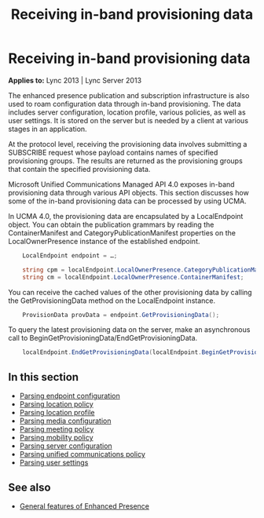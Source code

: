 ﻿---
title: Receiving in-band provisioning data
TOCTitle: Receiving in-band provisioning data
ms:assetid: a05215d3-f7ab-45d1-8452-2410640d2b5c
ms:mtpsurl: https://msdn.microsoft.com/en-us/library/Dn454636(v=office.15)
ms:contentKeyID: 57092878
ms.date: 07/24/2014
mtps_version: v=office.15
dev_langs:
- csharp
---

# Receiving in-band provisioning data

**Applies to:** Lync 2013 | Lync Server 2013

The enhanced presence publication and subscription infrastructure is also used to roam configuration data through in-band provisioning. The data includes server configuration, location profile, various policies, as well as user settings. It is stored on the server but is needed by a client at various stages in an application.

At the protocol level, receiving the provisioning data involves submitting a SUBSCRIBE request whose payload contains names of specified provisioning groups. The results are returned as the provisioning groups that contain the specified provisioning data.

Microsoft Unified Communications Managed API 4.0 exposes in-band provisioning data through various API objects. This section discusses how some of the in-band provisioning data can be processed by using UCMA.

In UCMA 4.0, the provisioning data are encapsulated by a LocalEndpoint object. You can obtain the publication grammars by reading the ContainerManifest and CategoryPublicationManifest properties on the LocalOwnerPresence instance of the established endpoint.

```csharp
    LocalEndpoint endpoint = …;

    string cpm = localEndpoint.LocalOwnerPresence.CategoryPublicationManifest;
    string cm = localEndpoint.LocalOwnerPresence.ContainerManifest;
```

You can receive the cached values of the other provisioning data by calling the GetProvisioningData method on the LocalEndpoint instance.

```csharp
    ProvisionData provData = endpoint.GetProvisioningData();
```

To query the latest provisioning data on the server, make an asynchronous call to BeginGetProvisioningData/EndGetProvisioningData.

```csharp
    localEndpoint.EndGetProvisioningData(localEndpoint.BeginGetProvisioningData(null, null));
```

## In this section

- [Parsing endpoint configuration](parsing-endpoint-configuration.md)  
- [Parsing location policy](parsing-location-policy.md)
- [Parsing location profile](parsing-location-profile.md)
- [Parsing media configuration](parsing-media-configuration.md)
- [Parsing meeting policy](parsing-meeting-policy.md)
- [Parsing mobility policy](parsing-mobility-policy.md)
- [Parsing server configuration](parsing-server-configuration.md)
- [Parsing unified communications policy](parsing-unified-communications-policy.md)
- [Parsing user settings](parsing-user-settings.md)

## See also

- [General features of Enhanced Presence](general-features-of-enhanced-presence.md)

